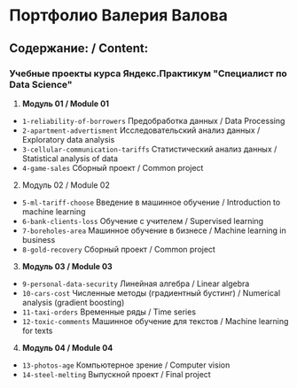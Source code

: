 # Портфолио Валерия Валова
## Содержание: / Content:
### Учебные проекты курса Яндекс.Практикум "Специалист по Data Science"
1. **Модуль 01 / Module 01**
- `1-reliability-of-borrowers` Предобработка данных / Data Processing
- `2-apartment-advertisment` Исследовательский анализ данных / Exploratory data analysis
- `3-cellular-communication-tariffs` Статистический анализ данных / Statistical analysis of data
- `4-game-sales` Сборный проект / Common project
2. Модуль 02 / Module 02
- `5-ml-tariff-choose` Введение в машинное обучение / Introduction to machine learning
- `6-bank-clients-loss` Обучение с учителем / Supervised learning
- `7-boreholes-area` Машинное обучение в бизнесе / Machine learning in business
- `8-gold-recovery` Сборный проект / Common project
3. **Модуль 03 / Module 03**
- `9-personal-data-security` Линейная алгебра / Linear algebra
- `10-cars-cost` Численные методы (градиентный бустинг) / Numerical analysis (gradient boosting)
- `11-taxi-orders` Временные ряды / Time series
- `12-toxic-comments` Машинное обучение для текстов / Machine learning for texts
4. **Модуль 04 / Module 04**
- `13-photos-age` Компьютерное зрение / Computer vision
- `14-steel-melting` Выпускной проект / Final project
